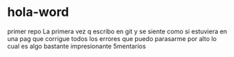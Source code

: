 # hola-word
primer repo
La primera vez q escribo en  git y se siente como si estuviera en una pag que corrigue todos los errores que puedo parasarme por alto lo cual es algo bastante impresionante 
5mentarios
